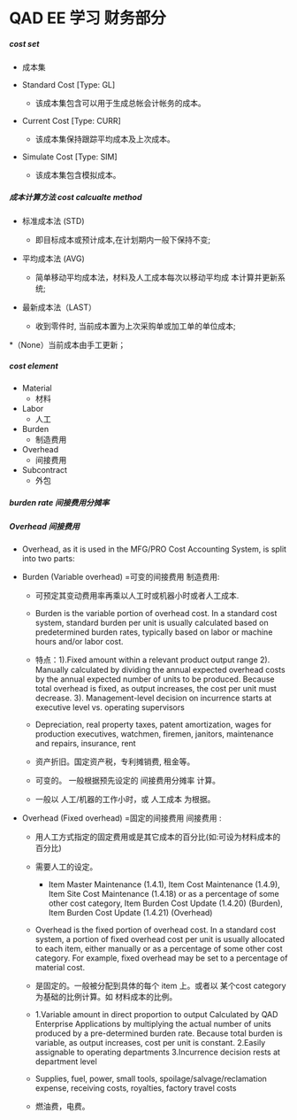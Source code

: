 QAD EE 学习 财务部分
====================


##### cost set
* 成本集
* Standard Cost  [Type: GL]
	* 该成本集包含可以用于生成总帐会计帐务的成本。

* Current Cost     [Type: CURR] 
	* 该成本集保持跟踪平均成本及上次成本。
  
* Simulate Cost   [Type: SIM]   
	* 该成本集包含模拟成本。

##### 成本计算方法 cost calcualte method
* 标准成本法 (STD)
	* 即目标成本或预计成本,在计划期内一般下保持不变;

* 平均成本法 (AVG)
    * 简单移动平均成本法，材料及人工成本每次以移动平均成
    本计算并更新系统;

* 最新成本法（LAST）
   	* 收到零件时, 当前成本置为上次采购单或加工单的单位成本;

*（None）当前成本由手工更新；


##### cost element 
* Material 
	* 材料
* Labor
	* 人工
* Burden
	* 制造费用
* Overhead
	* 间接费用
* Subcontract
	* 外包

##### burden rate 间接费用分摊率

##### Overhead 间接费用
* Overhead, as it is used in the MFG/PRO Cost Accounting System, is split into two parts:

* Burden (Variable overhead) =可变的间接费用 制造费用:
	* 可预定其变动费用率再乘以人工时或机器小时或者人工成本.

	* Burden is the variable portion of overhead cost. In a standard cost system, standard burden per unit is usually calculated based on predetermined burden rates, typically based on labor or machine hours and/or labor cost.

	* 特点：1).Fixed amount within a relevant product output range 2). Manually calculated by dividing the annual expected overhead costs by the annual expected number of units to be produced. Because total overhead is fixed, as output increases, the cost per unit must decrease.
	3). Management-level decision on incurrence starts at executive level vs. operating supervisors

	* Depreciation, real property taxes, patent amortization, wages for production executives, watchmen, firemen, janitors, maintenance and repairs, insurance, rent

	* 资产折旧。国定资产税，专利摊销费, 租金等。

	* 可变的。 一般根据预先设定的 间接费用分摊率 计算。
	* 一般以 人工/机器的工作小时，或 人工成本 为根据。


* Overhead (Fixed overhead) =固定的间接费用 间接费用 :
	* 用人工方式指定的固定费用或是其它成本的百分比(如:可设为材料成本的百分比)

	* 需要人工的设定。
		* Item Master Maintenance (1.4.1), Item Cost Maintenance (1.4.9), Item Site Cost Maintenance (1.4.18) or as a percentage of some other cost category, Item Burden Cost Update (1.4.20) (Burden), Item Burden Cost Update (1.4.21) (Overhead)

	* Overhead is the fixed portion of overhead cost. In a standard cost system, a portion of fixed overhead cost per unit is usually allocated to each item, either manually or as a percentage of some other cost category. For example, fixed overhead may be set to a percentage of material cost.

	* 是固定的。一般被分配到具体的每个 item 上。或者以 某个cost category为基础的比例计算。如 材料成本的比例。

	* 1.Variable amount in direct proportion to output Calculated by QAD Enterprise Applications by multiplying the actual number of units produced by a pre-determined burden rate. Because total burden is variable, as output increases, cost per unit is constant.
	2.Easily assignable to operating departments 3.Incurrence decision rests at department level
	

	* Supplies, fuel, power, small tools, spoilage/salvage/reclamation expense, receiving costs, royalties, factory travel costs

	* 燃油费，电费。

